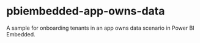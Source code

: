 # pbiembedded-app-owns-data
A sample for onboarding tenants in an app owns data scenario in Power BI Embedded.  

